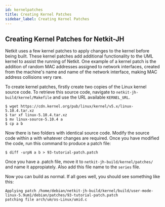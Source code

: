 ```yaml
---
id: kernelpatches
title: Creating Kernel Patches
sidebar_label: Creating Kernel Patches
---
```


## Creating Kernel Patches for Netkit-JH

Netkit uses a few kernel patches to apply changes to the kernel before being built. These kernel patches add additional functionality to the UML kernel to assist the running of Netkit. One example of a kernel patch is the addition of random MAC addresses assigned to network interfaces, created from the machine's name and name of the network interface, making MAC address collisions very rare.

To create kernel patches, firstly create two copies of the Linux kernel source code. To retrieve this source code, navigate to `netkit-jh-build/kernel/Makefile` and use the URL available `KERNEL_URL`.

```
$ wget https://cdn.kernel.org/pub/linux/kernel/v5.x/linux-5.10.4.tar.xz
$ tar xf linux-5.10.4.tar.xz
$ mv linux-source-5.10.4 a
$ cp a b
```

Now there is two folders with identical source code. Modify the source code within a with whatever changes are required. Once you have modified the code, run this command to produce a patch file:

```
$ diff -urpN a b > 93-tutorial-patch.patch
```

Once you have a .patch file, move it to `netkit-jh-build/kernel/patches/` and name it appropiately. Also add this file name to the `series` file.

Now you can build as normal. If all goes well, you should see something like this:

```
Applying patch /home/debian/netkit-jh-build/kernel/build/user-mode-linux-5.9um1/debian/patches/93-tutorial-patch.patch
patching file arch/um/os-Linux/umid.c
```
